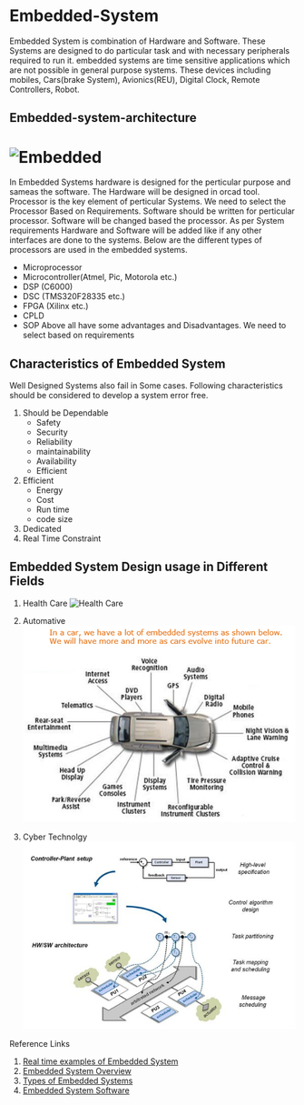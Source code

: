 # Embedded-System

Embedded System is combination of Hardware and Software. These Systems are designed to do particular task and with necessary peripherals required to run it.  embedded systems are time sensitive applications which are not possible in general purpose systems. These devices including mobiles, Cars(brake System), Avionics(REU), Digital Clock, Remote Controllers, Robot.

## Embedded-system-architecture

# ![Embedded](https://www.elprocus.com/wp-content/uploads/2015/03/Embedded-System-300x239.jpg)

In Embedded Systems hardware is designed for the perticular purpose and sameas the software. The Hardware will be designed in orcad tool. Processor is the key element of perticular Systems. We need to select the Processor Based on Requirements. Software should be written for perticular processor. Software will be changed based the processor. As per System requirements Hardware and Software will be added like if any other interfaces are done to the systems. Below are the different types of processors are used in the embedded systems.

- Microprocessor
- Microcontroller(Atmel, Pic, Motorola etc.)
- DSP (C6000)
- DSC (TMS320F28335 etc.)
- FPGA (Xilinx etc.)
- CPLD 
- SOP
Above all have some advantages and Disadvantages. We need to select based on requirements

## Characteristics of Embedded System
 
 Well Designed Systems also fail in Some cases. Following characteristics should be considered to develop a system error free.
 
 1. Should be Dependable
    - Safety
    - Security
    - Reliability
    - maintainability
    - Availability
    - Efficient
  2. Efficient
     - Energy
     - Cost
     - Run time
     - code size
   3. Dedicated
   4. Real Time Constraint
   
   ## Embedded System Design usage in Different Fields
   
   1. Health Care
     ![Health Care](http://archive.rtcmagazine.com/files/images/2816/rtc1106td_ibm1_large.jpg)
     
   2. Automative
     ![Automative](Automotive.png)
     
   3. Cyber Technolgy   
    ![Cyber](csm_HighLevelCoDesignView_1e761d243b.jpg)
   
   
   Reference Links
   
   1. [Real time examples of Embedded System](https://www.theengineeringprojects.com/2016/11/examples-of-embedded-systems.html)
   2. [Embedded System Overview](https://www.tutorialspoint.com/embedded_systems/es_overview.htm)
   3. [Types of Embedded Systems](http://www.itrelease.com/2018/07/examples-and-types-of-embedded-systems/)
   4. [Embedded System Software](https://www.coursera.org/learn/introduction-embedded-systems)
   
      
     
 
 
